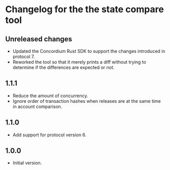 # Changelog for the the state compare tool

## Unreleased changes
- Updated the Concordium Rust SDK to support the changes introduced in protocol 7.
- Reworked the tool so that it merely prints a diff without trying to determine if the differences are expected or not.

## 1.1.1

- Reduce the amount of concurrency.
- Ignore order of transaction hashes when releases are at the same time in
  account comparison.

## 1.1.0

- Add support for protocol version 6.

## 1.0.0
- Initial version.

